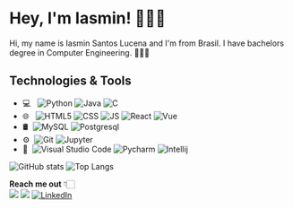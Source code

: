 # Hey, I'm Iasmin! 👩🏻‍🦰
Hi, my name is Iasmin Santos Lucena and I'm from Brasil. I have bachelors degree in Computer Engineering. 👩🏻‍💻

## Technologies & Tools
- 💻    &nbsp;			 ![Python](https://img.shields.io/badge/Python-3776AB?style=for-the-badge&logo=python&logoColor=white) ![Java](https://img.shields.io/badge/Java-ED8B00?style=for-the-badge&logo=java&logoColor=white) ![C](https://img.shields.io/badge/C-00599C?style=for-the-badge&logo=c&logoColor=white)
- 🌐    &nbsp;	  ![HTML5](https://img.shields.io/badge/HTML5-E34F26?style=for-the-badge&logo=html5&logoColor=white)   ![CSS](https://img.shields.io/badge/CSS3-1572B6?style=for-the-badge&logo=css3&logoColor=white) ![JS](https://img.shields.io/badge/JAVASCRIPT-ED8B00?style=for-the-badge&logo=javascript&logoColor=yellow) ![React](https://img.shields.io/badge/REACT-1572B6?style=for-the-badge&logo=react&logoColor=white) ![Vue](https://img.shields.io/badge/VUE-006400?style=for-the-badge&logo=vue&logoColor=white)
- 🛢&nbsp; ![MySQL](https://img.shields.io/badge/MySQL-00000F?style=for-the-badge&logo=mysql&logoColor=white) ![Postgresql](https://img.shields.io/badge/Postgresql-0078D4?style=for-the-badge&logo=postgresql%20studio%20code&logoColor=white)
- ⚙️&nbsp; ![Git](https://img.shields.io/badge/Git-F05032?style=for-the-badge&logo=git&logoColor=white) ![Jupyter](https://img.shields.io/badge/Jupyter-F37626.svg?&style=for-the-badge&logo=Jupyter&logoColor=white)
- 🔧&nbsp; ![Visual Studio Code](https://img.shields.io/badge/Visual_Studio_Code-0078D4?style=for-the-badge&logo=visual%20studio%20code&logoColor=white)  ![Pycharm](https://img.shields.io/badge/-Pycharm-333333?style=for-the-badge&logo=appveyor) ![Intellij](https://img.shields.io/badge/-Intellij-yellow?style=for-the-badge&logo=appveyor)


![GitHub stats](https://github-readme-stats.vercel.app/api?username=iasminsantosx&show_icons=true&theme=radical)
![Top Langs](https://github-readme-stats-eight-theta.vercel.app/api/top-langs/?username=iasminsantosx&layout=compact&langs_count=8&theme=dracula)

**Reach me out** 👇🏻 <br>
 <a href="https://instagram.com/iasminsantosx" target="_blank"><img src="https://img.shields.io/badge/-Instagram-%23E4405F?style=for-the-badge&logo=instagram&logoColor=white" target="_blank"></a> <a href = "mailto: iasminsantoslucena@gmail.com"><img src="https://img.shields.io/badge/-Gmail-%23EA4335?style=for-the-badge&logo=gmail&logoColor=white" target="_blank"></a> <a href="https://www.linkedin.com/in/iasmin-santos-lucena/"><img alt="LinkedIn" src="https://img.shields.io/badge/LinkedIn-0077B5?style=for-the-badge&logo=linkedin&logoColor=white"></a>





